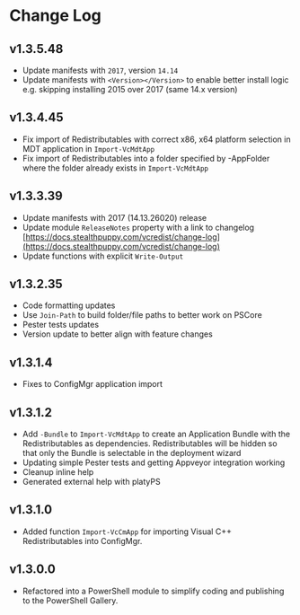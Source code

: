 # Change Log

## v1.3.5.48

- Update manifests with `2017`, version `14.14`
- Update manifests with `<Version></Version>` to enable better install logic e.g. skipping installing 2015 over 2017 (same 14.x version)

## v1.3.4.45

- Fix import of Redistributables with correct x86, x64 platform selection in MDT application in `Import-VcMdtApp`
- Fix import of Redistributables into a folder specified by -AppFolder where the folder already exists in `Import-VcMdtApp`

## v1.3.3.39

- Update manifests with 2017 (14.13.26020) release
- Update module `ReleaseNotes` property with a link to changelog [https://docs.stealthpuppy.com/vcredist/change-log](https://docs.stealthpuppy.com/vcredist/change-log)
- Update functions with explicit `Write-Output`

## v1.3.2.35

- Code formatting updates
- Use `Join-Path` to build folder/file paths to better work on PSCore
- Pester tests updates
- Version update to better align with feature changes

## v1.3.1.4

- Fixes to ConfigMgr application import

## v1.3.1.2

- Add `-Bundle` to `Import-VcMdtApp` to create an Application Bundle with the Redistributables as dependencies. Redistributables will be hidden so that only the Bundle is selectable in the deployment wizard
- Updating simple Pester tests and getting Appveyor integration working
- Cleanup inline help
- Generated external help with platyPS

## v1.3.1.0

- Added function `Import-VcCmApp` for importing Visual C++ Redistributables into ConfigMgr.

## v1.3.0.0

- Refactored into a PowerShell module to simplify coding and publishing to the PowerShell Gallery.

